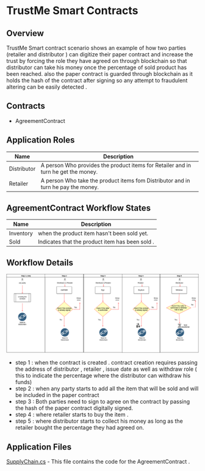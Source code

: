 
TrustMe Smart Contracts
====================================================
Overview 
---------
TrustMe Smart contract scenario shows an example of how  two parties (retailer and distributor ) can digitize their paper contract and increase the trust by forcing the role they have agreed on through blockchain so that distributor can take his money once the percentage of sold product has been reached. also the paper contract is guarded through blockchain as it holds the hash of the contract after signing so any attempt to fraudulent altering can be easily detected .   
	
Contracts 
------------------
- AgreementContract



Application Roles 
------------------

| Name       | Description                                                                                         |
|------------|-----------------------------------------------------------------------------------------------------|
| Distributor| A person Who provides the product items for Retailer and in turn he get the money.
| Retailer      | A person Who take the product items fom Distributor and in turn he pay the money.                                   |


AgreementContract Workflow States 
-------

| Name                 | Description                                                                                                 |
|----------------------|-------------------------------------------------------------------------------------------------------------|
| Inventory               | when the product item hasn't been sold yet.                               |
| Sold         | Indicates that  the product item has  been sold .                                                                       |

 


Workflow Details
----------------

![](Supplychain.png)

- step 1 : when the contract is created . contract creation requires passing the address of distributor , retailer , issue date as well as withdraw role ( this to indicate the percentage where the distributor can withdraw his funds)
- step 2 : when any party starts to add all the item that will be sold and will be included in the paper contract 
- step 3 : Both parties need to sign to agree on the contract by passing the hash of the paper contract digitally signed. 
- step 4 :  where retailer starts to  buy the item . 
- step 5 :  where distributor starts to  collect his money as long as the retailer bought the percentage they had agreed on.

Application Files
-----------------

[SupplyChain.cs](SupplyChain.cs) - This file contains the code for the  AgreementContract .


